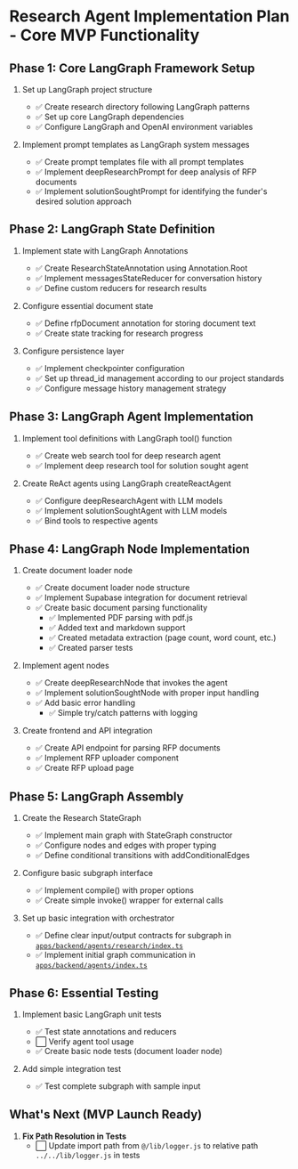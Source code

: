 # Research Agent Implementation Plan - Core MVP Functionality

## Phase 1: Core LangGraph Framework Setup

1. Set up LangGraph project structure

   - ✅ Create research directory following LangGraph patterns
   - ✅ Set up core LangGraph dependencies
   - ✅ Configure LangGraph and OpenAI environment variables

2. Implement prompt templates as LangGraph system messages
   - ✅ Create prompt templates file with all prompt templates
   - ✅ Implement deepResearchPrompt for deep analysis of RFP documents
   - ✅ Implement solutionSoughtPrompt for identifying the funder's desired solution approach

## Phase 2: LangGraph State Definition

1. Implement state with LangGraph Annotations

   - ✅ Create ResearchStateAnnotation using Annotation.Root
   - ✅ Implement messagesStateReducer for conversation history
   - ✅ Define custom reducers for research results

2. Configure essential document state

   - ✅ Define rfpDocument annotation for storing document text
   - ✅ Create state tracking for research progress

3. Configure persistence layer
   - ✅ Implement checkpointer configuration
   - ✅ Set up thread_id management according to our project standards
   - ✅ Configure message history management strategy

## Phase 3: LangGraph Agent Implementation

1. Implement tool definitions with LangGraph tool() function

   - ✅ Create web search tool for deep research agent
   - ✅ Implement deep research tool for solution sought agent

2. Create ReAct agents using LangGraph createReactAgent
   - ✅ Configure deepResearchAgent with LLM models
   - ✅ Implement solutionSoughtAgent with LLM models
   - ✅ Bind tools to respective agents

## Phase 4: LangGraph Node Implementation

1. Create document loader node

   - ✅ Create document loader node structure
   - ✅ Implement Supabase integration for document retrieval
   - ✅ Create basic document parsing functionality
     - ✅ Implemented PDF parsing with pdf.js
     - ✅ Added text and markdown support
     - ✅ Created metadata extraction (page count, word count, etc.)
     - ✅ Created parser tests

2. Implement agent nodes

   - ✅ Create deepResearchNode that invokes the agent
   - ✅ Implement solutionSoughtNode with proper input handling
   - ✅ Add basic error handling
     - ✅ Simple try/catch patterns with logging

3. Create frontend and API integration
   - ✅ Create API endpoint for parsing RFP documents
   - ✅ Implement RFP uploader component
   - ✅ Create RFP upload page

## Phase 5: LangGraph Assembly

1. Create the Research StateGraph

   - ✅ Implement main graph with StateGraph constructor
   - ✅ Configure nodes and edges with proper typing
   - ✅ Define conditional transitions with addConditionalEdges

2. Configure basic subgraph interface

   - ✅ Implement compile() with proper options
   - ✅ Create simple invoke() wrapper for external calls

3. Set up basic integration with orchestrator

   - ✅ Define clear input/output contracts for subgraph in [`apps/backend/agents/research/index.ts`](apps/backend/agents/research/index.ts)
   - ✅ Implement initial graph communication in [`apps/backend/agents/index.ts`](apps/backend/agents/index.ts)

## Phase 6: Essential Testing

1. Implement basic LangGraph unit tests

   - ✅ Test state annotations and reducers
   - ⬜ Verify agent tool usage
   - ✅ Create basic node tests (document loader node)

2. Add simple integration test
   - ✅ Test complete subgraph with sample input

## What's Next (MVP Launch Ready)

1. **Fix Path Resolution in Tests**
   - ⬜ Update import path from `@/lib/logger.js` to relative path `../../lib/logger.js` in tests
